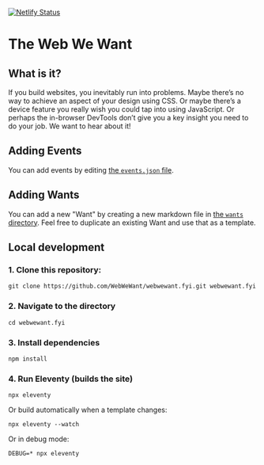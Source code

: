 [![Netlify Status](https://api.netlify.com/api/v1/badges/770267f7-c04f-4418-aca2-3a377b1059e0/deploy-status)](https://app.netlify.com/sites/webwewant/deploys)

# The Web We Want

## What is it?

If you build websites, you inevitably run into problems. Maybe there’s no way to achieve an aspect of your design using CSS. Or maybe there’s a device feature you really wish you could tap into using JavaScript. Or perhaps the in-browser DevTools don’t give you a key insight you need to do your job. We want to hear about it!

## Adding Events

You can add events by editing [the `events.json` file](./_data/events.json).

## Adding Wants

You can add a new "Want" by creating a new markdown file in [the `wants` directory](./wants/). Feel free to duplicate an existing Want and use that as a template.

## Local development

### 1. Clone this repository:

```
git clone https://github.com/WebWeWant/webwewant.fyi.git webwewant.fyi
```


### 2. Navigate to the directory

```
cd webwewant.fyi
```

### 3. Install dependencies

```
npm install
```

### 4. Run Eleventy (builds the site)

```
npx eleventy
```

Or build automatically when a template changes:
```
npx eleventy --watch
```

Or in debug mode:
```
DEBUG=* npx eleventy
```
